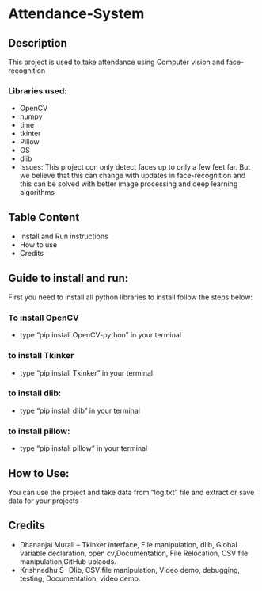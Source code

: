 # Attendance-System
## Description
This project is used to take attendance using Computer vision and face-recognition
### Libraries used:
+ OpenCV
+ numpy
+ time
+ tkinter
+ Pillow
+ OS
+ dlib
+ Issues:
This project con only detect faces up to only a few feet far.	But we believe that this can change with updates in face-recognition and this can be solved with better image processing and deep learning algorithms 
## Table Content
+ Install and Run instructions
+ How to use
+ Credits
## Guide to install and run:
First you need to install all python libraries to install follow the steps below:
### To install OpenCV
+ type “pip install OpenCV-python” in your terminal
### to install Tkinker
+ type “pip install Tkinker” in your terminal
### to install dlib:
+ type “pip install dlib” in your terminal
### to install pillow:
+ type “pip install pillow” in your terminal

## How to Use:
You can use the project and take data from “log.txt” file and extract or save data for your projects

## Credits
+ Dhananjai Murali – Tkinker interface, File manipulation, dlib, Global variable declaration, open cv,Documentation, File Relocation, CSV file manipulation,GitHub uplaods.
+ Krishnedhu S- Dlib, CSV file manipulation, Video demo, debugging, testing, Documentation, video demo.

